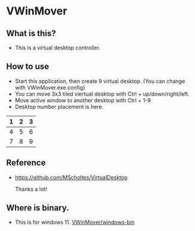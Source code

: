 # VWinMover

## What is this?
- This is a virtual desktop controller.
## How to use
- Start this application, then create 9 virtual desktop. (You can change with VWinMover.exe.config)
- You can move 3x3 tiled viertual desktop with Ctrl + up/down/right/left.
- Move active window to another desktop with Ctrl + 1-9
- Desktop number placement is here.
  
 | 1 | 2 | 3 | 
 |:-:|:-:|:-:|
 | 4 | 5 | 6 | 
 | 7 | 8 | 9 | 

## Reference
- https://github.com/MScholtes/VirtualDesktop

  Thanks a lot!
  
## Where is binary.
- This is for windows 11.
[VWinMover/windows-bin](https://github.com/htakahisa/VWinMover/tree/main/VWinMover/windows-bin)
